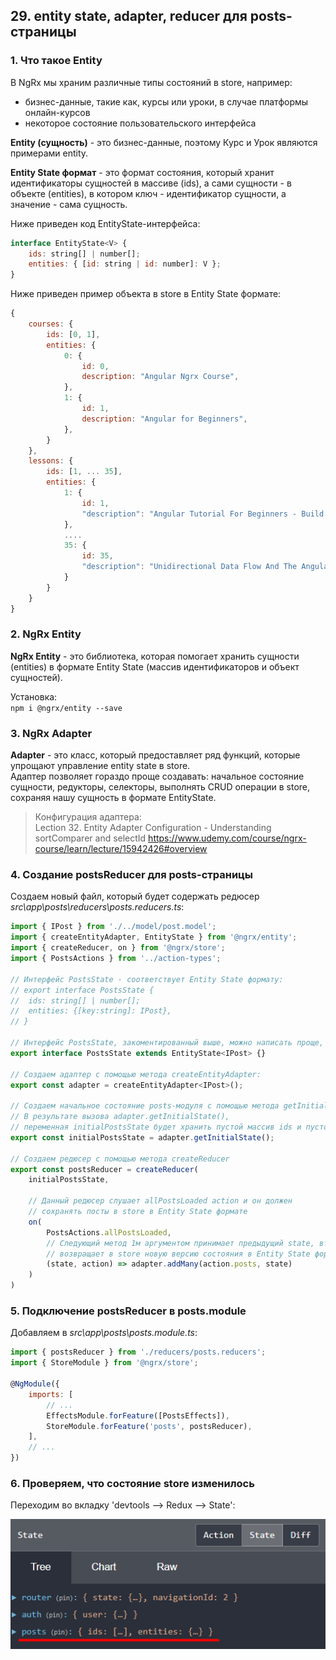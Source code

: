 ## 29. entity state, adapter, reducer для posts-страницы

### 1. Что такое Entity

В NgRx мы храним различные типы состояний в store, например:
- бизнес-данные, такие как, курсы или уроки, в случае платформы онлайн-курсов
- некоторое состояние пользовательского интерфейса

**Entity (сущность)** - это бизнес-данные, поэтому Курс и Урок являются примерами entity.

**Entity State формат** - это формат состояния, который хранит идентификаторы сущностей в массиве (ids), а сами сущности - в объекте (entities), в котором ключ - идентификатор сущности, а значение - сама сущность.   

Ниже приведен код EntityState-интерфейса:
```js
interface EntityState<V> {
	ids: string[] | number[];
	entities: { [id: string | id: number]: V };
}
```

Ниже приведен пример объекта в store в Entity State формате:
```js
{
	courses: {
		ids: [0, 1],
		entities: {
			0: {
				id: 0,
				description: "Angular Ngrx Course",                   
			},
			1: {
				id: 1,
				description: "Angular for Beginners",                                          
			},
		}
	},
	lessons: {
		ids: [1, ... 35],
		entities: {
			1: {
				id: 1,
				"description": "Angular Tutorial For Beginners - Build Your First App - Hello World Step By Step",
			},
			....
			35: {
				id: 35,
				"description": "Unidirectional Data Flow And The Angular Development Mode",
			}
		}
	}
}
```

### 2. NgRx Entity

**NgRx Entity** - это библиотека, которая помогает хранить сущности (entities) в формате Entity State (массив идентификаторов и объект сущностей). 

Установка:    
`npm i @ngrx/entity --save`

### 3. NgRx Adapter

**Adapter** - это класс, который предоставляет ряд функций, которые упрощают управление entity state в store.   
Адаптер позволяет гораздо проще создавать: начальное состояние сущности, редукторы, селекторы, выполнять CRUD операции в store, сохраняя нашу сущность в формате EntityState.

> Конфигурация адаптера:  
> Lection 32. Entity Adapter Configuration - Understanding sortComparer and selectId
> https://www.udemy.com/course/ngrx-course/learn/lecture/15942426#overview

### 4. Создание postsReducer для posts-страницы

Создаем новый файл, который будет содержать редюсер *src\app\posts\reducers\posts.reducers.ts*:
```js
import { IPost } from './../model/post.model';
import { createEntityAdapter, EntityState } from '@ngrx/entity';
import { createReducer, on } from '@ngrx/store';
import { PostsActions } from '../action-types';

// Интерфейс PostsState - соответствует Entity State формату:
// export interface PostsState {
// 	ids: string[] | number[];
// 	entities: {[key:string]: IPost},
// }

// Интерфейс PostsState, закоментированный выше, можно написать проще, используя класс EntityState:
export interface PostsState extends EntityState<IPost> {}

// Создаем адаптер с помощью метода createEntityAdapter:
export const adapter = createEntityAdapter<IPost>();

// Создаем начальное состояние posts-модуля с помощью метода getInitialState.
// В результате вызова adapter.getInitialState(),
// переменная initialPostsState будет хранить пустой массив ids и пустой объект entities
export const initialPostsState = adapter.getInitialState();

// Создаем редюсер с помощью метода createReducer
export const postsReducer = createReducer(
	initialPostsState,

	// Данный редюсер слушает allPostsLoaded action и он должен
	// сохранять посты в store в Entity State формате
	on(
		PostsActions.allPostsLoaded,
		// Следующий метод 1м аргументом принимает предыдущий state, вторым - action,
		// возвращает в store новую версию состояния в Entity State формате:
		(state, action) => adapter.addMany(action.posts, state) 
	)
)
```

### 5. Подключение postsReducer в posts.module 

Добавляем в *src\app\posts\posts.module.ts*:
```js
import { postsReducer } from './reducers/posts.reducers';
import { StoreModule } from '@ngrx/store';

@NgModule({
	imports: [
		// ...
		EffectsModule.forFeature([PostsEffects]),
		StoreModule.forFeature('posts', postsReducer),
	],
	// ...
})
```

### 6. Проверяем, что состояние store изменилось

Переходим во вкладку 'devtools --> Redux --> State':    

![](./img/29.1.png)

